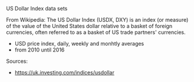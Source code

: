 US Dollar Index data sets

From Wikipedia:
The US Dollar Index (USDX, DXY) is an index (or measure) of the value of the United States dollar relative to a basket of foreign currencies, often referred to as a basket of US trade partners' currencies.

- USD price index, daily, weekly and monhtly averages
- from 2010 until 2016


Sources:
- https://uk.investing.com/indices/usdollar